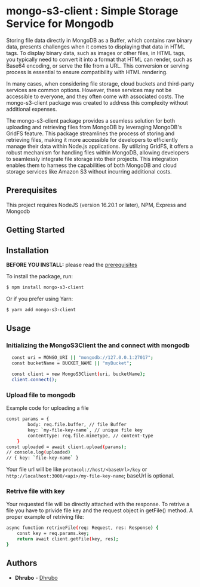# mongo-s3-client : Simple Storage Service for Mongodb

Storing file data directly in MongoDB as a Buffer, which contains raw binary data, presents challenges when it comes to displaying that data in HTML tags. To display binary data, such as images or other files, in HTML tags, you typically need to convert it into a format that HTML can render, such as Base64 encoding, or serve the file from a URL. This conversion or serving process is essential to ensure compatibility with HTML rendering.

In many cases, when considering file storage, cloud buckets and third-party services are common options. However, these services may not be accessible to everyone, and they often come with associated costs. The mongo-s3-client package was created to address this complexity without additional expenses.

The mongo-s3-client package provides a seamless solution for both uploading and retrieving files from MongoDB by leveraging MongoDB's GridFS feature. This package streamlines the process of storing and retrieving files, making it more accessible for developers to efficiently manage their data within Node.js applications. By utilizing GridFS, it offers a robust mechanism for handling files within MongoDB, allowing developers to seamlessly integrate file storage into their projects. This integration enables them to harness the capabilities of both MongoDB and cloud storage services like Amazon S3 without incurring additional costs.

## Prerequisites

This project requires NodeJS (version 16.20.1 or later), NPM, Express and Mongodb

## Getting Started

## Installation

**BEFORE YOU INSTALL:** please read the [prerequisites](#prerequisites)

To install the package, run:

```sh
$ npm install mongo-s3-client
```

Or if you prefer using Yarn:

```sh
$ yarn add mongo-s3-client
```

## Usage

### Initializing the MongoS3Client the and connect with mongodb

```sh
  const uri = MONGO_URI || "mongodb://127.0.0.1:27017";
  const bucketName = BUCKET_NAME || "myBucket";

  const client = new MongoS3Client(uri, bucketName);
  client.connect();
```

### Upload file to mongodb

Example code for uploading a file

```sh
const params = {
		body: req.file.buffer, // file Buffer
		key: `my-file-key-name`, // unique file key
		contentType: req.file.mimetype, // content-type
	}
const uploaded = await client.upload(params);
// console.log(uploaded)
// { key: `file-key-name` }
```

Your file url will be like `protocol://host/<baseUrl>/key` or `http://localhost:3000/<api>/my-file-key-name`;
baseUrl is optional.

### Retrive file with key

Your requested file will be directly attached with the response.
To retrive a file you have to privide file key and the request object in getFile() method.
A proper example of retriving file:

```sh
async function retriveFile(req: Request, res: Response) {
	const key = req.params.key;
	return await client.getFile(key, res);
}
```

## Authors

-   **Dhrubo** - [Dhrubo](https://github.com/dhrubo020)
